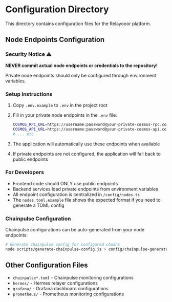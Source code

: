 # Configuration Directory

This directory contains configuration files for the Relayooor platform.

## Node Endpoints Configuration

### Security Notice ⚠️

**NEVER commit actual node endpoints or credentials to the repository!**

Private node endpoints should only be configured through environment variables.

### Setup Instructions

1. Copy `.env.example` to `.env` in the project root
2. Fill in your private node endpoints in the `.env` file:
   ```bash
   COSMOS_RPC_URL=https://username:password@your-private-cosmos-rpc.com
   COSMOS_API_URL=https://username:password@your-private-cosmos-api.com
   # ... etc
   ```

3. The application will automatically use these endpoints when available
4. If private endpoints are not configured, the application will fall back to public endpoints

### For Developers

- Frontend code should ONLY use public endpoints
- Backend services load private endpoints from environment variables
- All endpoint configuration is centralized in `/config/nodes.ts`
- The `nodes.toml.example` file shows the expected format if you need to generate a TOML config

### Chainpulse Configuration

Chainpulse configurations can be auto-generated from your node endpoints:

```bash
# Generate chainpulse config for configured chains
node scripts/generate-chainpulse-config.js > config/chainpulse-generated.toml
```

## Other Configuration Files

- `chainpulse*.toml` - Chainpulse monitoring configurations
- `hermes/` - Hermes relayer configurations
- `grafana/` - Grafana dashboard configurations
- `prometheus/` - Prometheus monitoring configurations